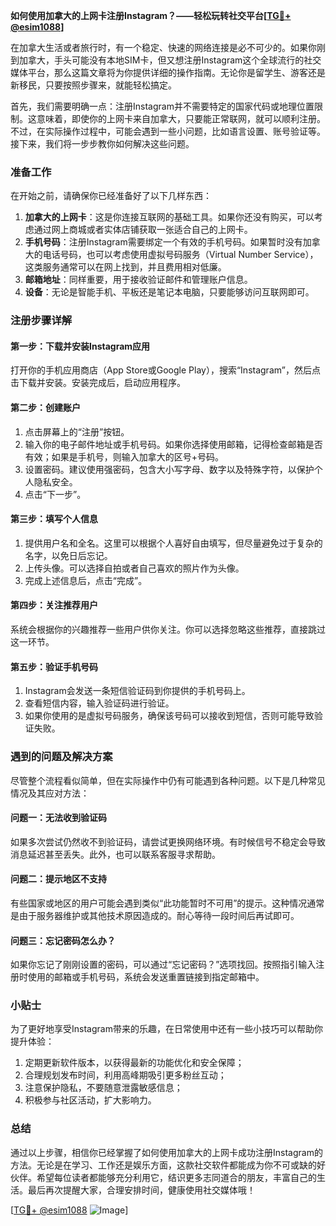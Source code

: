 **如何使用加拿大的上网卡注册Instagram？——轻松玩转社交平台[[TG💪+ @esim1088](https://t.me/s/esim1088)]**

在加拿大生活或者旅行时，有一个稳定、快速的网络连接是必不可少的。如果你刚到加拿大，手头可能没有本地SIM卡，但又想注册Instagram这个全球流行的社交媒体平台，那么这篇文章将为你提供详细的操作指南。无论你是留学生、游客还是新移民，只要按照步骤来，就能轻松搞定。

首先，我们需要明确一点：注册Instagram并不需要特定的国家代码或地理位置限制。这意味着，即使你的上网卡来自加拿大，只要能正常联网，就可以顺利注册。不过，在实际操作过程中，可能会遇到一些小问题，比如语言设置、账号验证等。接下来，我们将一步步教你如何解决这些问题。

### 准备工作

在开始之前，请确保你已经准备好了以下几样东西：

1. **加拿大的上网卡**：这是你连接互联网的基础工具。如果你还没有购买，可以考虑通过网上商城或者实体店铺获取一张适合自己的上网卡。
2. **手机号码**：注册Instagram需要绑定一个有效的手机号码。如果暂时没有加拿大的电话号码，也可以考虑使用虚拟号码服务（Virtual Number Service），这类服务通常可以在网上找到，并且费用相对低廉。
3. **邮箱地址**：同样重要，用于接收验证邮件和管理账户信息。
4. **设备**：无论是智能手机、平板还是笔记本电脑，只要能够访问互联网即可。

### 注册步骤详解

#### 第一步：下载并安装Instagram应用

打开你的手机应用商店（App Store或Google Play），搜索“Instagram”，然后点击下载并安装。安装完成后，启动应用程序。

#### 第二步：创建账户

1. 点击屏幕上的“注册”按钮。
2. 输入你的电子邮件地址或手机号码。如果你选择使用邮箱，记得检查邮箱是否有效；如果是手机号，则输入加拿大的区号+号码。
3. 设置密码。建议使用强密码，包含大小写字母、数字以及特殊字符，以保护个人隐私安全。
4. 点击“下一步”。

#### 第三步：填写个人信息

1. 提供用户名和全名。这里可以根据个人喜好自由填写，但尽量避免过于复杂的名字，以免日后忘记。
2. 上传头像。可以选择自拍或者自己喜欢的照片作为头像。
3. 完成上述信息后，点击“完成”。

#### 第四步：关注推荐用户

系统会根据你的兴趣推荐一些用户供你关注。你可以选择忽略这些推荐，直接跳过这一环节。

#### 第五步：验证手机号码

1. Instagram会发送一条短信验证码到你提供的手机号码上。
2. 查看短信内容，输入验证码进行验证。
3. 如果你使用的是虚拟号码服务，确保该号码可以接收到短信，否则可能导致验证失败。

### 遇到的问题及解决方案

尽管整个流程看似简单，但在实际操作中仍有可能遇到各种问题。以下是几种常见情况及其应对方法：

#### 问题一：无法收到验证码

如果多次尝试仍然收不到验证码，请尝试更换网络环境。有时候信号不稳定会导致消息延迟甚至丢失。此外，也可以联系客服寻求帮助。

#### 问题二：提示地区不支持

有些国家或地区的用户可能会遇到类似“此功能暂时不可用”的提示。这种情况通常是由于服务器维护或其他技术原因造成的。耐心等待一段时间后再试即可。

#### 问题三：忘记密码怎么办？

如果你忘记了刚刚设置的密码，可以通过“忘记密码？”选项找回。按照指引输入注册时使用的邮箱或手机号码，系统会发送重置链接到指定邮箱中。

### 小贴士

为了更好地享受Instagram带来的乐趣，在日常使用中还有一些小技巧可以帮助你提升体验：

1. 定期更新软件版本，以获得最新的功能优化和安全保障；
2. 合理规划发布时间，利用高峰期吸引更多粉丝互动；
3. 注意保护隐私，不要随意泄露敏感信息；
4. 积极参与社区活动，扩大影响力。

### 总结

通过以上步骤，相信你已经掌握了如何使用加拿大的上网卡成功注册Instagram的方法。无论是在学习、工作还是娱乐方面，这款社交软件都能成为你不可或缺的好伙伴。希望每位读者都能够充分利用它，结识更多志同道合的朋友，丰富自己的生活。最后再次提醒大家，合理安排时间，健康使用社交媒体哦！

[[TG💪+ @esim1088](https://t.me/s/esim1088) ![Image](https://i.postimg.cc/4NQfJmqS/Snipaste-2025-05-13-00-14-12.png)]